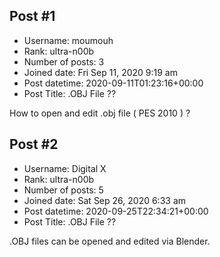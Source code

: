## Post #1
- Username: moumouh
- Rank: ultra-n00b
- Number of posts: 3
- Joined date: Fri Sep 11, 2020 9:19 am
- Post datetime: 2020-09-11T01:23:16+00:00
- Post Title: .OBJ File ??

How to open and edit .obj file ( PES 2010 ) ?
## Post #2
- Username: Digital X
- Rank: ultra-n00b
- Number of posts: 5
- Joined date: Sat Sep 26, 2020 6:33 am
- Post datetime: 2020-09-25T22:34:21+00:00
- Post Title: .OBJ File ??

.OBJ files can be opened and edited via Blender.
